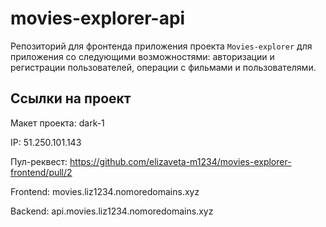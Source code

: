 # movies-explorer-api

Репозиторий для фронтенда приложения проекта `Movies-explorer` для приложения со следующими возможностями: авторизации и регистрации пользователей, операции с фильмами и пользователями.

## Ссылки на проект

Макет проекта: dark-1

IP: 51.250.101.143

Пул-реквест: https://github.com/elizaveta-m1234/movies-explorer-frontend/pull/2

Frontend: movies.liz1234.nomoredomains.xyz

Backend: api.movies.liz1234.nomoredomains.xyz
